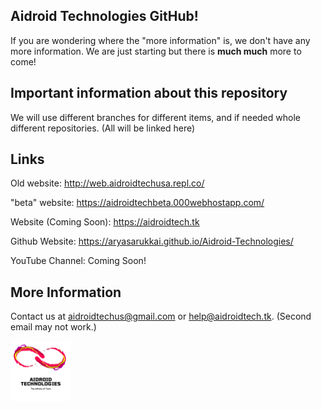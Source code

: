 ## Aidroid Technologies GitHub!
If you are wondering where the "more information" is, we don't have any more information.  We are just starting but there is **much much** more to come!

## Important information about this repository

We will use different branches for different items, and if needed whole different repositories.  (All will be linked here)

## Links
Old website: http://web.aidroidtechusa.repl.co/

"beta" website: https://aidroidtechbeta.000webhostapp.com/

Website (Coming Soon): https://aidroidtech.tk

Github Website: https://aryasarukkai.github.io/Aidroid-Technologies/

YouTube Channel: Coming Soon!

## More Information

Contact us at [aidroidtechus@gmail.com](mailto:aidroidtechus@gmail.com) or [help@aidroidtech.tk](mailto:help@aidroidtech.tk). (Second email may not work.)

![Logo](/contents/images/AidroidLogoWhite.png)
